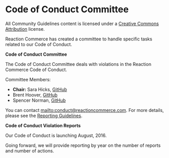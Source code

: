 # Code of Conduct Committee

All Community Guidelines content is licensed under a [Creative Commons Attribution](https://creativecommons.org/licenses/by/3.0/) license.

Reaction Commerce has created a committee to handle specific tasks related to our Code of Conduct.

**Code of Conduct Committee**

The Code of Conduct Committee deals with violations in the Reaction Commerce Code of Conduct.

Committee Members:

-   **Chair:** Sara Hicks, [GitHub](https://github.com/saralouhicks)
-   Brent Hoover, [GitHub](https://github.com/zenweasel)
-   Spencer Norman, [GitHub](https://github.com/spencern)

You can contact <mailto:conduct@reactioncommerce.com>. For more details, please see the [Reporting Guidelines](/guidelines/reporting-guide.md).

**Code of Conduct Violation Reports**

Our Code of Conduct is launching August, 2016.

Going forward, we will provide reporting by year on the number of reports and number of actions.
